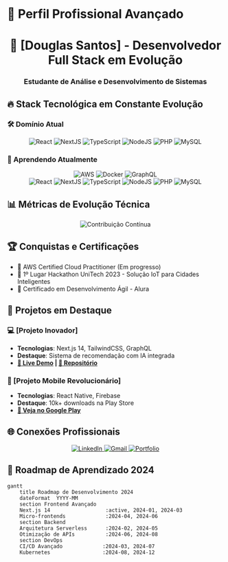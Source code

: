 # 📌 Perfil Profissional Avançado

<h1 align="center">🚀 [Douglas Santos] - Desenvolvedor Full Stack em Evolução</h1>
<h3 align="center">Estudante de Análise e Desenvolvimento de Sistemas</h3>

## 🔥 Stack Tecnológica em Constante Evolução

### 🛠️ Domínio Atual
<div align="center">
  <!-- Frontend -->
  <img src="https://img.shields.io/badge/React-20232A?style=for-the-badge&logo=react&logoColor=61DAFB" alt="React" />
  <img src="https://img.shields.io/badge/Next.js-000000?style=for-the-badge&logo=nextdotjs&logoColor=white" alt="NextJS" />
  <img src="https://img.shields.io/badge/TypeScript-007ACC?style=for-the-badge&logo=typescript&logoColor=white" alt="TypeScript" />
  
  <!-- Backend -->
  <img src="https://img.shields.io/badge/Node.js-339933?style=for-the-badge&logo=nodedotjs&logoColor=white" alt="NodeJS" />
  <img src="https://img.shields.io/badge/PHP-777BB4?style=for-the-badge&logo=php&logoColor=white" alt="PHP" />
  
  <!-- Databases -->
  <img src="https://img.shields.io/badge/MySQL-005C84?style=for-the-badge&logo=mysql&logoColor=white" alt="MySQL" />
</div>

### 🌱 Aprendendo Atualmente
<div align="center">
  <img src="https://img.shields.io/badge/AWS-232F3E?style=for-the-badge&logo=amazonaws&logoColor=white" alt="AWS" />
  <img src="https://img.shields.io/badge/Docker-2CA5E0?style=for-the-badge&logo=docker&logoColor=white" alt="Docker" />
  <img src="https://img.shields.io/badge/GraphQL-E434AA?style=for-the-badge&logo=graphql&logoColor=white" alt="GraphQL" />
</div>


<div align="center">
  <!-- Frontend -->
  <img src="https://img.shields.io/badge/React-20232A?style=for-the-badge&logo=react&logoColor=61DAFB" alt="React" />
  <img src="https://img.shields.io/badge/Next.js-000000?style=for-the-badge&logo=nextdotjs&logoColor=white" alt="NextJS" />
  <img src="https://img.shields.io/badge/TypeScript-007ACC?style=for-the-badge&logo=typescript&logoColor=white" alt="TypeScript" />
  
  <!-- Backend -->
  <img src="https://img.shields.io/badge/Node.js-339933?style=for-the-badge&logo=nodedotjs&logoColor=white" alt="NodeJS" />
  <img src="https://img.shields.io/badge/PHP-777BB4?style=for-the-badge&logo=php&logoColor=white" alt="PHP" />
  
  <!-- Databases -->
  <img src="https://img.shields.io/badge/MySQL-005C84?style=for-the-badge&logo=mysql&logoColor=white" alt="MySQL" />
</div>

## 📊 Métricas de Evolução Técnica
<div align="center">
  
  ![Contribuição Contínua](https://github-readme-activity-graph.vercel.app/graph?username=SEUUSERNAME&theme=react-dark&hide_border=true&area=true&custom_title=Trajetória%20de%20Contribuição)
</div>

## 🏆 Conquistas e Certificações
- 🏅 AWS Certified Cloud Practitioner (Em progresso)
- 🥇 1º Lugar Hackathon UniTech 2023 - Solução IoT para Cidades Inteligentes
- 📜 Certificado em Desenvolvimento Ágil - Alura

## 🚀 Projetos em Destaque

### 💻 [Projeto Inovador]
- **Tecnologias**: Next.js 14, TailwindCSS, GraphQL
- **Destaque**: Sistema de recomendação com IA integrada
- **[🔗 Live Demo](https://...) | [📂 Repositório](https://...)**

### 📱 [Projeto Mobile Revolucionário]
- **Tecnologias**: React Native, Firebase
- **Destaque**: 10k+ downloads na Play Store
- **[📲 Veja no Google Play](https://...)**

## 🌐 Conexões Profissionais
<div align="center">
  <a href="https://www.linkedin.com/in/douglassouzadossantos.com" target="_blank">
    <img src="https://img.shields.io/badge/LinkedIn-0077B5?style=for-the-badge&logo=linkedin&logoColor=white" alt="LinkedIn"/>
  </a>
  <a href="mailto:dsdouglas13@gmail.com">
    <img src="https://img.shields.io/badge/Gmail-D14836?style=for-the-badge&logo=gmail&logoColor=white" alt="Gmail"/>
  </a>
  <a href="[Seu Portfolio]" target="_blank">
    <img src="https://img.shields.io/badge/Portfolio-%23000000.svg?style=for-the-badge&logo=firefox&logoColor=#FF7139" alt="Portfolio"/>
  </a>
</div>

## 📅 Roadmap de Aprendizado 2024
```mermaid
gantt
    title Roadmap de Desenvolvimento 2024
    dateFormat  YYYY-MM
    section Frontend Avançado
    Next.js 14                  :active, 2024-01, 2024-03
    Micro-frontends             :2024-04, 2024-06
    section Backend
    Arquitetura Serverless      :2024-02, 2024-05
    Otimização de APIs          :2024-06, 2024-08
    section DevOps
    CI/CD Avançado             :2024-03, 2024-07
    Kubernetes                 :2024-08, 2024-12